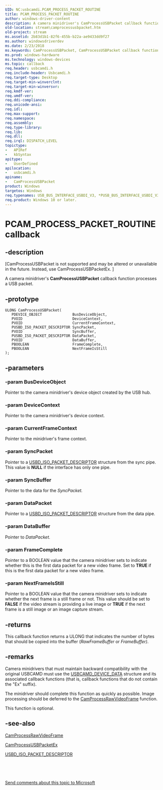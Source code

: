 ```yaml
---
UID: NC:usbcamdi.PCAM_PROCESS_PACKET_ROUTINE
title: PCAM_PROCESS_PACKET_ROUTINE
author: windows-driver-content
description: A camera minidriver's CamProcessUSBPacket callback function processes a USB packet.
old-location: stream\camprocessusbpacket.htm
old-project: stream
ms.assetid: 2b83d1b1-82f6-455b-b22a-ae9433dd9f27
ms.author: windowsdriverdev
ms.date: 2/23/2018
ms.keywords: CamProcessUSBPacket, CamProcessUSBPacket callback function [Streaming Media Devices], PCAM_PROCESS_PACKET_ROUTINE, stream.camprocessusbpacket, usbcamdi/CamProcessUSBPacket, usbcmdpr_7eeca66e-b106-4cb0-b0c3-d7d07d82d841.xml
ms.prod: windows-hardware
ms.technology: windows-devices
ms.topic: callback
req.header: usbcamdi.h
req.include-header: Usbcamdi.h
req.target-type: Desktop
req.target-min-winverclnt: 
req.target-min-winversvr: 
req.kmdf-ver: 
req.umdf-ver: 
req.ddi-compliance: 
req.unicode-ansi: 
req.idl: 
req.max-support: 
req.namespace: 
req.assembly: 
req.type-library: 
req.lib: 
req.dll: 
req.irql: DISPATCH_LEVEL
topictype:
-	APIRef
-	kbSyntax
apitype:
-	UserDefined
apilocation:
-	usbcamdi.h
apiname:
-	CamProcessUSBPacket
product: Windows
targetos: Windows
req.typenames: USB_BUS_INTERFACE_USBDI_V3, *PUSB_BUS_INTERFACE_USBDI_V3
req.product: Windows 10 or later.
---
```


# PCAM_PROCESS_PACKET_ROUTINE callback


## -description


<p class="CCE_Message">[CamProcessUSBPacket is not supported and may be altered or unavailable in the future. Instead, use CamProcessUSBPacketEx.
]

A camera minidriver's <b>CamProcessUSBPacket</b> callback function processes a USB packet.


## -prototype


````
ULONG CamProcessUSBPacket(
   PDEVICE_OBJECT              BusDeviceObject,
   PVOID                       DeviceContext,
   PVOID                       CurrentFrameContext,
   PUSBD_ISO_PACKET_DESCRIPTOR SyncPacket,
   PVOID                       SyncBuffer,
   PUSBD_ISO_PACKET_DESCRIPTOR DataPacket,
   PVOID                       DataBuffer,
   PBOOLEAN                    FrameComplete,
   PBOOLEAN                    NextFrameIsStill
);
````


## -parameters




### -param BusDeviceObject

Pointer to the camera minidriver's device object created by the USB hub.


### -param DeviceContext

Pointer to the camera minidriver's device context.


### -param CurrentFrameContext

Pointer to the minidriver's frame context.


### -param SyncPacket

Pointer to a <a href="..\usb\ns-usb-_usbd_iso_packet_descriptor.md">USBD_ISO_PACKET_DESCRIPTOR</a> structure from the sync pipe. This value is <b>NULL</b> if the interface has only one pipe.


### -param SyncBuffer

Pointer to the data for the <i>SyncPacket.</i>


### -param DataPacket

Pointer to a <a href="..\usb\ns-usb-_usbd_iso_packet_descriptor.md">USBD_ISO_PACKET_DESCRIPTOR</a> structure from the data pipe.


### -param DataBuffer

Pointer to <i>DataPacket.</i>


### -param FrameComplete

Pointer to a BOOLEAN value that the camera minidriver sets to indicate whether this is the first data packet for a new video frame. Set to <b>TRUE</b> if this is the first data packet for a new video frame.


### -param NextFrameIsStill

Pointer to a BOOLEAN value that the camera minidriver sets to indicate whether the next frame is a still frame or not. This value should be set to <b>FALSE</b> if the video stream is providing a live image or <b>TRUE</b> if the next frame is a still image or an image capture stream.


## -returns



This callback function returns a ULONG that indicates the number of bytes that should be copied into the buffer (<i>RawFrameBuffer</i> or <i>FrameBuffer)</i>.




## -remarks



Camera minidrivers that must maintain backward compatibility with the original USBCAMD must use the <a href="..\usbcamdi\ns-usbcamdi-_usbcamd_device_data.md">USBCAMD_DEVICE_DATA</a> structure and its associated callback functions (that is, callback functions that do not contain the "Ex" suffix).

The minidriver should complete this function as quickly as possible. Image processing should be deferred to the <a href="..\usbcamdi\nc-usbcamdi-pcam_process_raw_frame_routine.md">CamProcessRawVideoFrame</a> function.

This function is optional.




## -see-also

<a href="..\usbcamdi\nc-usbcamdi-pcam_process_raw_frame_routine.md">CamProcessRawVideoFrame</a>



<a href="..\usbcamdi\nc-usbcamdi-pcam_process_packet_routine_ex.md">CamProcessUSBPacketEx</a>



<a href="..\usb\ns-usb-_usbd_iso_packet_descriptor.md">USBD_ISO_PACKET_DESCRIPTOR</a>



 

 

<a href="mailto:wsddocfb@microsoft.com?subject=Documentation%20feedback [stream\stream]:%20PCAM_PROCESS_PACKET_ROUTINE callback function%20 RELEASE:%20(2/23/2018)&amp;body=%0A%0APRIVACY STATEMENT%0A%0AWe use your feedback to improve the documentation. We don't use your email address for any other purpose, and we'll remove your email address from our system after the issue that you're reporting is fixed. While we're working to fix this issue, we might send you an email message to ask for more info. Later, we might also send you an email message to let you know that we've addressed your feedback.%0A%0AFor more info about Microsoft's privacy policy, see http://privacy.microsoft.com/en-us/default.aspx." title="Send comments about this topic to Microsoft">Send comments about this topic to Microsoft</a>

